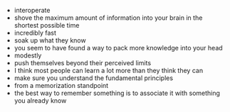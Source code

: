 * interoperate
* shove the maximum amount of information into your brain in the shortest possible time
* incredibly fast
* soak up what they know
* you seem to have found a way to pack more knowledge into your head
* modestly
* push themselves beyond their perceived limits
* I think most people can learn a lot more than they think they can
* make sure you understand the fundamental principles
* from a memorization standpoint
* the best way to remember something is to associate it with something you already know

